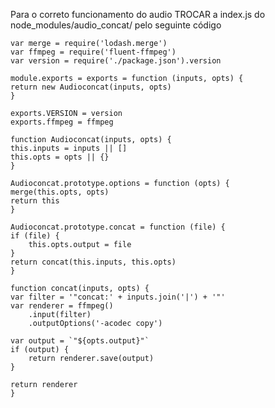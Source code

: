 Para o correto funcionamento do audio
TROCAR a index.js do node_modules/audio_concat/ pelo seguinte código

    var merge = require('lodash.merge')
    var ffmpeg = require('fluent-ffmpeg')
    var version = require('./package.json').version

    module.exports = exports = function (inputs, opts) {
    return new Audioconcat(inputs, opts)
    }

    exports.VERSION = version
    exports.ffmpeg = ffmpeg

    function Audioconcat(inputs, opts) {
    this.inputs = inputs || []
    this.opts = opts || {}
    }

    Audioconcat.prototype.options = function (opts) {
    merge(this.opts, opts)
    return this
    }

    Audioconcat.prototype.concat = function (file) {
    if (file) {
        this.opts.output = file
    }
    return concat(this.inputs, this.opts)
    }

    function concat(inputs, opts) {
    var filter = '"concat:' + inputs.join('|') + '"'
    var renderer = ffmpeg()
        .input(filter)
        .outputOptions('-acodec copy')

    var output = `"${opts.output}"`
    if (output) {
        return renderer.save(output)
    }

    return renderer
    }
